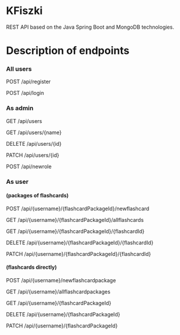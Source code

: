# KFiszki
REST API based on the Java Spring Boot and MongoDB technologies.

# Description of endpoints

### All users

POST /api/register

POST /api/login

### As admin

GET /api/users

GET /api/users/{name}

DELETE /api/users/{id}

PATCH /api/users/{id}

POST /api/newrole


### As user
#### (packages of flashcards)

POST /api/{username}/{flashcardPackageId}/newflashcard

GET /api/{username}/{flashcardPackageId}/allflashcards

GET /api/{username}/{flashcardPackageId}/{flashcardId}

DELETE /api/{username}/{flashcardPackageId}/{flashcardId}

PATCH /api/{username}/{flashcardPackageId}/{flashcardId}

#### (flashcards directly)
POST /api/{username}/newflashcardpackage

GET /api/{username}/allflashcardpackages

GET /api/{username}/{flashcardPackageId}

DELETE /api/{username}/{flashcardPackageId}

PATCH /api/{username}/{flashcardPackageId}
